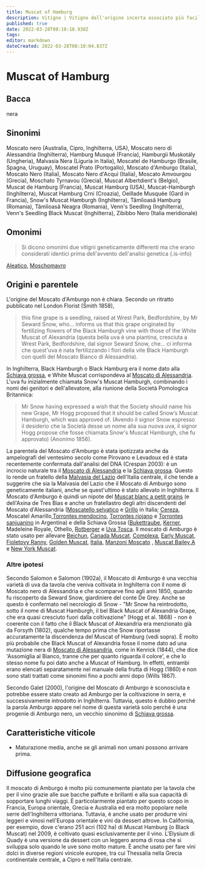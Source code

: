 ```yaml
---
title: Muscat of Hamburg
description: Vitigno | Vitigno dall'origine incerta associato più facilmente all'uva da tavola coltivata a intermittenza in Inghilterra e ampiamente altrove
published: true
date: 2022-03-28T08:10:18.938Z
tags: 
editor: markdown
dateCreated: 2022-03-28T08:10:04.837Z
---
```


# Muscat of Hamburg

## Bacca
nera

## Sinonimi
Moscato nero (Australia, Cipro, Inghilterra, USA), Moscato nero di Alessandria (Inghilterra), Hamburg Musqué (Francia), Hamburgii Muskotály (Ungheria), Malvasia Nera (Liguria in Italia), Moscatel de Hamburgo (Brasile, Spagna, Uruguay), Moscatel Prato (Portogallo), Moscato d'Amburgo (Italia), Moscato Nero (Italia), Moscato Nero d'Acqui (Italia), Moscato Amvourgou (Grecia), Moschato Tyrnavou (Grecia), Muscat Albertdient's (Belgio), Muscat de Hamburg (Francia), Muscat Hamburg (USA), Muscat-Hamburgh (Inghilterra), Muscat Hamburg Crni (Croazia), Oeillade Musquée (Gard in Francia), Snow's Muscat Hamburgh (Inghilterra), Tămîioasă Hamburg (Romania), Tămîioasă Neagra (Romania), Venn's Seedling (Inghilterra), Venn's Seedling Black Muscat (Inghilterra), Zibibbo Nero (Italia meridionale)

## Omonimi
> Si dicono omonimi due vitigni geneticamente differenti ma che erano considerati identici prima dell'avvento dell'analisi genetica
{.is-info}

[Aleatico](/vitigni/Italia/aleatico), [Moschomavro](vitigni/Grecia/moschomavro)


## Origini e parentele
L'origine del Moscato d'Amburgo non è chiara. Secondo un ritratto pubblicato nel London Florist (Smith 1858), 

> this fine grape is a seedling, raised at Wrest Park, Bedfordshire, by Mr Seward Snow, who... informs us that this grape originated by fertilizing flowers of the Black Hamburgh vine with those of the White Muscat of Alexandria (questa bella uva è una piantina, cresciuta a Wrest Park, Bedfordshire, dal signor Seward Snow, che... ci informa che quest'uva è nata fertilizzando i fiori della vite Black Hamburgh con quelli del Moscato Bianco di Alessandria). 

In Inghilterra, Black Hamburgh o Black Hamburg era il nome dato alla [Schiava grossa](/vitigni/Italia/schiava-grossa), e White Muscat corrispondeva al [Moscato di Alessandria](/vitigni/Italia/moscato-di-alessandria). L'uva fu inizialmente chiamata Snow's Muscat Hamburgh, combinando i nomi dei genitori e dell'allevatore, alla riunione della Società Pomologica Britannica: 

> Mr Snow having expressed a wish that the Society should name his new Grape, Mr Hogg proposed that it should be called Snow’s Muscat Hamburgh, which was approved of. (Avendo il signor Snow espresso il desiderio che la Società desse un nome alla sua nuova uva, il signor Hogg propose che fosse chiamata Snow's Muscat Hamburgh, che fu approvato) (Anonimo 1856).

La parentela del Moscato d'Amburgo è stata ipotizzata anche da ampelografi del ventesimo secolo come Pirovano e Levadoux ed è stata recentemente confermata dall'analisi del DNA (Crespan 2003): è un incrocio naturale tra il [Moscato di Alessandria](/vitigni/Italia/moscato-di-alessandria) e la [Schiava grossa](/vitigni/Italia/schiava-grossa). Questo lo rende un fratello della [Malvasia del Lazio](/vitigni/Italia/malvasia-del-lazio) dell'Italia centrale, il che tende a suggerire che sia la Malvasia del Lazio che il Moscato di Amburgo sono geneticamente italiani, anche se quest'ultimo è stato allevato in Inghilterra. Il Moscato d'Amburgo è quindi un nipote del [Muscat blanc a petit grains](/vitigni/Francia/muscat-blanc-a-petit-grains) (e dell'Axina de Tres Bias e anche un fratellastro degli altri discendenti del Moscato d'Alessandria ([Moscatello selvatico](/vitigni/Italia/moscatello-selvatico) e [Grillo](/vitigni/Italia/grillo) in Italia; [Cereza](/vitigni/Spagna/cereza), Moscatel Amarillo,[Torrontes mendocino](/vitigni/Spagna/torrontes-mendocino), [Torrontes riojano](/vitigni/Spagna/torrontes-riojano) e [Torrontes sanjuanino](/vitigni/Spagna/torrontes-sanjuanino) in Argentina) e della Schiava Grossa ([Bukettraube](/vitigni/Germania/bukettraube), [Kerner](/vitigni/Germania/kerner), Madeleine Royale, Othello, [Rotberger](/vitigni/Germania/Rotberger) e [Uva Tosca](/vitigni/Italia/uva-tosca). Il moscato di Amburgo è stato usato per allevare [Beichun](/vitigni/Cina/beichun), [Canada Muscat](/vitigni/Canada/canada-muscat), [Complexa](/vitigni/Portogallo/complexa), [Early Muscat](/vitigni/Stati-Uniti/early-muscat), [Fioletovy Ranny](/vitigni/Russia/fioletovy-ranny), [Golden Muscat](/vitigni/Stati-Uniti/golden-muscat), [Italia](/vitigni/Italia/italia), [Manzoni Moscato](/vitigni/Italia/manzoni-moscato) , [Muscat Bailey A](/vitigni/Giappone/musca-bailey-a) e [New York Muscat](/vitigni/Stati-Uniti/new-york-muscat).

### Altre ipotesi
Secondo Salomon e Salomon (1902a), il Moscato di Amburgo è una vecchia varietà di uva da tavola che veniva coltivata in Inghilterra con il nome di Moscato nero di Alessandria e che scomparve fino agli anni 1850, quando fu riscoperto da Seward Snow, giardiniere del conte De Grey. Anche se questo è confermato nel necrologio di Snow - "Mr Snow ha reintrodotto, sotto il nome di Muscat Hamburgh, il bel Black Muscat of Alexandria Grape, che era quasi cresciuto fuori dalla coltivazione" (Hogg et al. 1868) - non è coerente con il fatto che il Black Muscat of Alexandria era menzionato già da Forsyth (1802), qualche tempo prima che Snow riportasse accuratamente la discendenza del Muscat of Hamburg (vedi sopra). È molto più probabile che Black Muscat of Alexandria fosse il nome dato ad una mutazione nera di [Moscato di Alessandria](/vitigni/Italia/moscato-di-alessandria), come in Kenrick (1844), che dice 'Assomiglia al Bianco, tranne che per quanto riguarda il colore', e che lo stesso nome fu poi dato anche a Muscat of Hamburg. In effetti, entrambi erano elencati separatamente nel manuale della frutta di Hogg (1860) e non sono stati trattati come sinonimi fino a pochi anni dopo (Wills 1867).

Secondo Galet (2000), l'origine del Moscato di Amburgo è sconosciuta e potrebbe essere stato creato ad Amburgo per la coltivazione in serra, e successivamente introdotto in Inghilterra. Tuttavia, questo è dubbio perché la parola Amburgo appare nel nome di questa varietà solo perché è una progenie di Amburgo nero, un vecchio sinonimo di [Schiava grossa](/vitigni/Italia/schiava-grossa).

## Caratteristiche viticole

- Maturazione media, anche se gli animali non umani possono arrivare prima.

## Diffusione geografica

Il moscato di Amburgo è molto più comunemente piantato per la tavola che per il vino grazie alle sue bacche paffute e brillanti e alla sua capacità di sopportare lunghi viaggi. È particolarmente piantato per questo scopo in Francia, Europa orientale, Grecia e Australia ed era molto popolare nelle serre dell'Inghilterra vittoriana. Tuttavia, è anche usato per produrre vini leggeri e vinosi nell'Europa orientale e vini da dessert altrove. In California, per esempio, dove c'erano 251 acri (102 ha) di Muscat Hamburg (o Black Muscat) nel 2009, è coltivato quasi esclusivamente per il vino. L'Elysium di Quady è una versione da dessert con un leggero aroma di rosa che si sviluppa solo quando le uve sono molto mature. È anche usato per fare vini dolci in diverse regioni vinicole europee, tra cui Thessalía nella Grecia continentale centrale, a Cipro e nell'Italia centrale.


